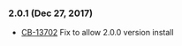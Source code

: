 ### 2.0.1 (Dec 27, 2017)
* [CB-13702](https://issues.apache.org/jira/browse/CB-13702) Fix to allow 2.0.0 version install

